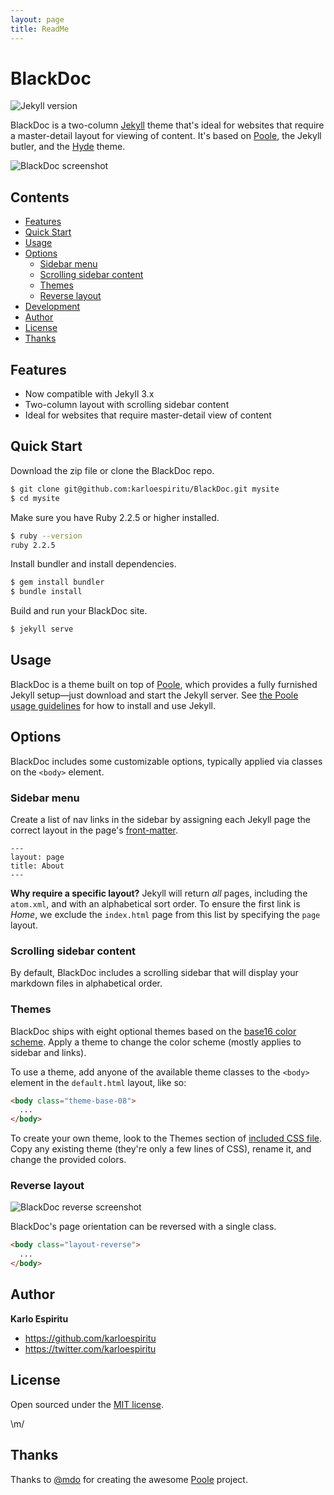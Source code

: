 ```yaml
---
layout: page
title: ReadMe
---
```

# BlackDoc

![Jekyll version](https://img.shields.io/badge/Jekyll-3.x-brightgreen.svg?style=flat-square)

BlackDoc is a two-column [Jekyll](http://jekyllrb.com) theme that's ideal for websites that require a master-detail layout for viewing of content. It's based on [Poole](http://getpoole.com), the Jekyll butler, and the [Hyde](http://hyde.getpoole.com) theme.

![BlackDoc screenshot](https://raw.githubusercontent.com/karloespiritu/blackdoc/master/public/images/blackdoc-screenshot.jpg)

## Contents

- [Features](#features)
- [Quick Start](#quick-start)
- [Usage](#usage)
- [Options](#options)
  - [Sidebar menu](#sidebar-menu)
  - [Scrolling sidebar content](#scrolling-sidebar-content)
  - [Themes](#themes)
  - [Reverse layout](#reverse-layout)
- [Development](#development)
- [Author](#author)
- [License](#license)
- [Thanks](#thanks)

## Features

* Now compatible with Jekyll 3.x
* Two-column layout with scrolling sidebar content
* Ideal for websites that require  master-detail view of content

## Quick Start

Download the zip file or clone the BlackDoc repo.

```bash
$ git clone git@github.com:karloespiritu/BlackDoc.git mysite
$ cd mysite
```
Make sure you have Ruby 2.2.5 or higher installed.

```bash
$ ruby --version
ruby 2.2.5
```

Install bundler and install dependencies.

```bash
$ gem install bundler
$ bundle install
```

Build and run your BlackDoc site.

```bash
$ jekyll serve
```

## Usage

BlackDoc is a theme built on top of [Poole](https://github.com/poole/poole), which provides a fully furnished Jekyll setup—just download and start the Jekyll server. See [the Poole usage guidelines](https://github.com/poole/poole#usage) for how to install and use Jekyll.


## Options

BlackDoc includes some customizable options, typically applied via classes on the `<body>` element.


### Sidebar menu

Create a list of nav links in the sidebar by assigning each Jekyll page the correct layout in the page's [front-matter](http://jekyllrb.com/docs/frontmatter/).

```
---
layout: page
title: About
---
```

**Why require a specific layout?** Jekyll will return *all* pages, including the `atom.xml`, and with an alphabetical sort order. To ensure the first link is *Home*, we exclude the `index.html` page from this list by specifying the `page` layout.


### Scrolling sidebar content

By default, BlackDoc includes a scrolling sidebar that will display your markdown files in alphabetical order.

### Themes

BlackDoc ships with eight optional themes based on the [base16 color scheme](https://github.com/chriskempson/base16). Apply a theme to change the color scheme (mostly applies to sidebar and links).

To use a theme, add anyone of the available theme classes to the `<body>` element in the `default.html` layout, like so:

```html
<body class="theme-base-08">
  ...
</body>
```

To create your own theme, look to the Themes section of [included CSS file](https://github.com/karloespiritu/blackdoc/blob/master/public/css/blackdoc.css). Copy any existing theme (they're only a few lines of CSS), rename it, and change the provided colors.

### Reverse layout

![BlackDoc reverse screenshot](https://raw.githubusercontent.com/karloespiritu/BlackDoc/master/public/images/reverse-screenshot.png)

BlackDoc's page orientation can be reversed with a single class.

```html
<body class="layout-reverse">
  ...
</body>
```

## Author

**Karlo Espiritu**
- <https://github.com/karloespiritu>
- <https://twitter.com/karloespiritu>

## License

Open sourced under the [MIT license](LICENSE.md).

\m/

## Thanks

Thanks to [@mdo](https://twitter.com/mdo) for creating the awesome [Poole](http://getpoole.com) project.
